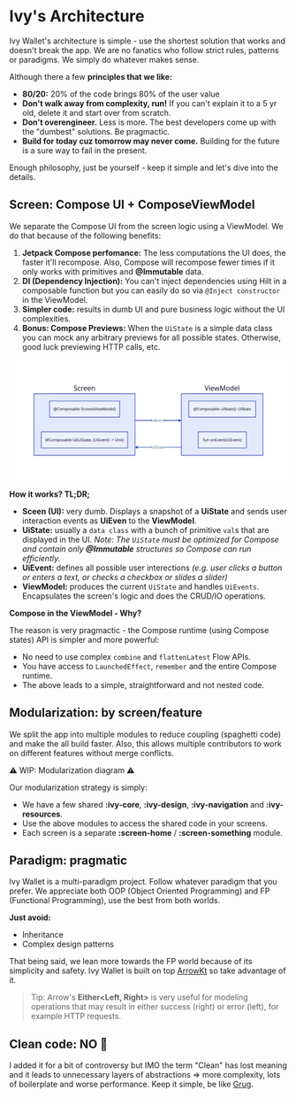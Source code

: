 # Ivy's Architecture

Ivy Wallet's architecture is simple - use the shortest solution that works and doesn't break the app. We are no fanatics who follow strict rules, patterns or paradigms. We simply do whatever makes sense.

Although there a few **principles that we like:**

- **80/20:** 20% of the code brings 80% of the user value
- **Don't walk away from complexity, run!** If you can't explain it to a 5 yr old, delete it and start over from scratch.
- **Don't overengineer.** Less is more. The best developers come up with the "dumbest" solutions. Be pragmactic.
- **Build for today cuz tomorrow may never come.** Building for the future is a sure way to fail in the present.

Enough philosophy, just be yourself - keep it simple and let's dive into the details.

## Screen: Compose UI + ComposeViewModel

We separate the Compose UI from the screen logic using a ViewModel. We do that because of the following benefits:
1. **Jetpack Compose perfomance:** The less computations the UI does, the faster it'll recompose. Also, Compose will recompose fewer times if it only works with primitives and **@Immutable** data.
2. **DI (Dependency Injection):** You can't inject dependencies using Hilt in a composable function but you can easily do so via `@Inject constructor` in the ViewModel.
3. **Simpler code:** results in dumb UI and pure business logic without the UI complexities.
4. **Bonus: Compose Previews:** When the `UiState` is a simple data class you can mock any arbitrary previews for all possible states. Otherwise, good luck previewing HTTP calls, etc.

![Screen-Viewmodel](../assets/screen-vm.svg)

**How it works? TL;DR;**
- **Sceen (UI):** very dumb. Displays a snapshot of a **UiState** and sends user interaction events as **UiEven** to the **ViewModel**.
- **UiState:** usually a `data class` with a bunch of primitive `val`s that are displayed in the UI. _Note: The `UiState` must be optimized for Compose and contain only **@Immutable** structures so Compose can run efficiently._
- **UiEvent:** defines all possible user interections _(e.g. user clicks a button or enters a text, or checks a checkbox or slides a slider)_
- **ViewModel:** produces the current `UiState` and handles `UiEvents`. Encapsulates the screen's logic and does the CRUD/IO operations.

**Compose in the ViewModel - Why?**

The reason is very pragmactic - the Compose runtime (using Compose states) API is simpler and more powerful:

- No need to use complex `combine` and `flattenLatest` Flow APIs.
- You have access to `LaunchedEffect`, `remember` and the entire Compose runtime.
- The above leads to a simple, straightforward and not nested code.

## Modularization: by screen/feature

We split the app into multiple modules to reduce coupling (spaghetti code) and make the all build faster. Also, this allows multiple contributors to work on different features without merge conflicts.

⚠️ WIP: Modularization diagram ⚠️

Our modularization strategy is simply:
- We have a few shared **:ivy-core**, **:ivy-design**, **:ivy-navigation** and **:ivy-resources**.
- Use the above modules to access the shared code in your screens.
- Each screen is a separate **:screen-home** / **:screen-something** module.

## Paradigm: pragmatic

Ivy Wallet is a multi-paradigm project. Follow whatever paradigm that you prefer. We appreciate both OOP (Object Oriented Programming) and FP (Functional Programming), use the best from both worlds.

**Just avoid:**
- Inheritance
- Complex design patterns

That being said, we lean more towards the FP world because of its simplicity and safety. Ivy Wallet is built on top [ArrowKt](https://arrow-kt.io/) so take advantage of it. 

> Tip: Arrow's **Either<Left, Right>** is very useful for modeling operations that may result in either success (right) or error (left), for example HTTP requests.

## Clean code: NO 🚫

I added it for a bit of controversy but IMO the term "Clean" has lost meaning and it leads to unnecessary layers of abstractions => more complexity, lots of boilerplate and worse performance. Keep it simple, be like [Grug](https://grugbrain.dev/).
